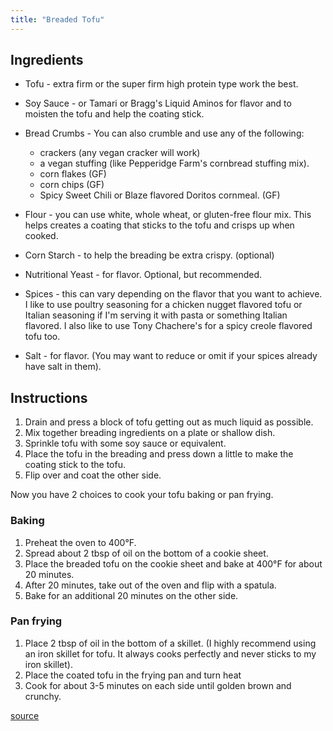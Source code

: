 ```yaml
---
title: "Breaded Tofu"
---
```


## Ingredients
* Tofu - extra firm or the super firm high protein type work the best.
* Soy Sauce - or Tamari or Bragg's Liquid Aminos for flavor and to moisten the tofu and help the coating stick.
* Bread Crumbs - You can also crumble and use any of the following:
    * crackers (any vegan cracker will work)
    * a vegan stuffing (like Pepperidge Farm's cornbread stuffing mix).
    * corn flakes (GF)
    * corn chips (GF)
    * Spicy Sweet Chili or Blaze flavored Doritos cornmeal. (GF)

* Flour - you can use white, whole wheat, or gluten-free flour mix.  This helps creates a coating that sticks to the tofu and crisps up when cooked.
* Corn Starch - to help the breading be extra crispy.  (optional)
* Nutritional Yeast - for flavor.  Optional, but recommended.
* Spices - this can vary depending on the flavor that you want to achieve.  I like to use poultry seasoning for a chicken nugget flavored tofu or Italian seasoning if I'm serving it with pasta or something Italian flavored.  I also like to use Tony Chachere's for a spicy creole flavored tofu too.
* Salt - for flavor.  (You may want to reduce or omit if your spices already have salt in them).

## Instructions
1. Drain and press a block of tofu getting out as much liquid as possible.
2. Mix together breading ingredients on a plate or shallow dish.
3. Sprinkle tofu with some soy sauce or equivalent.
4. Place the tofu in the breading and press down a little to make the coating stick to the tofu.
5. Flip over and coat the other side.

Now you have 2 choices to cook your tofu baking or pan frying.

### Baking
1. Preheat the oven to 400°F.
2. Spread about 2 tbsp of oil on the bottom of a cookie sheet.
3. Place the breaded tofu on the cookie sheet and bake at 400°F for about 20 minutes.
4. After 20 minutes, take out of the oven and flip with a spatula.
5. Bake for an additional 20 minutes on the other side.

### Pan frying
1. Place 2 tbsp of oil in the bottom of a skillet. (I highly recommend using an iron skillet for tofu.  It always cooks perfectly and never sticks to my iron skillet).
2. Place the coated tofu in the frying pan and turn heat 
3. Cook for about 3-5 minutes on each side until golden brown and crunchy.

<a href='https://thehiddenveggies.com/breaded-tofu/'>source</a>

